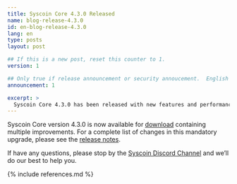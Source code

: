 ```yaml
---
title: Syscoin Core 4.3.0 Released
name: blog-release-4.3.0
id: en-blog-release-4.3.0
lang: en
type: posts
layout: post

## If this is a new post, reset this counter to 1.
version: 1

## Only true if release announcement or security annoucement.  English posts only
announcement: 1

excerpt: >
  Syscoin Core 4.3.0 has been released with new features and performance improvements
---
```

Syscoin Core version 4.3.0 is now available for [download][download
page] containing multiple improvements. For a complete list
of changes in this mandatory upgrade, please see the [release
notes][].

If have any questions, please stop by the [Syscoin Discord Channel][discord]
and we’ll do our best to help you.

[discord]: https://discordapp.com/invite/RkK2AXD
[release notes]: /en/releases/4.3.0/
[download page]: /en/download

{% include references.md %}

